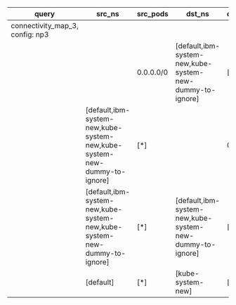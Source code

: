 |query|src_ns|src_pods|dst_ns|dst_pods|connection|
|---|---|---|---|---|---|
|connectivity_map_3, config: np3||||||
|||0.0.0.0/0|[default,ibm-system-new,kube-system-new-dummy-to-ignore]|[*]|All connections|
||[default,ibm-system-new,kube-system-new,kube-system-new-dummy-to-ignore]|[*]||0.0.0.0/0|All connections|
||[default,ibm-system-new,kube-system-new,kube-system-new-dummy-to-ignore]|[*]|[default,ibm-system-new,kube-system-new-dummy-to-ignore]|[*]|All connections|
||[default]|[*]|[kube-system-new]|[*]|{protocols:TCP,dst_ports:85-90}|
